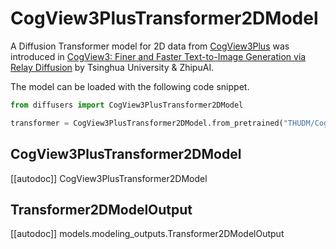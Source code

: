 <!--Copyright 2024 The HuggingFace Team. All rights reserved.

Licensed under the Apache License, Version 2.0 (the "License"); you may not use this file except in compliance with
the License. You may obtain a copy of the License at

http://www.apache.org/licenses/LICENSE-2.0

Unless required by applicable law or agreed to in writing, software distributed under the License is distributed on
an "AS IS" BASIS, WITHOUT WARRANTIES OR CONDITIONS OF ANY KIND, either express or implied. See the License for the
specific language governing permissions and limitations under the License. -->

# CogView3PlusTransformer2DModel

A Diffusion Transformer model for 2D data from [CogView3Plus](https://github.com/THUDM/CogView3) was introduced in [CogView3: Finer and Faster Text-to-Image Generation via Relay Diffusion](https://huggingface.co/papers/2403.05121) by Tsinghua University & ZhipuAI.

The model can be loaded with the following code snippet.

```python
from diffusers import CogView3PlusTransformer2DModel

transformer = CogView3PlusTransformer2DModel.from_pretrained("THUDM/CogView3Plus-3b", subfolder="transformer", torch_dtype=torch.bfloat16).to("cuda")
```

## CogView3PlusTransformer2DModel

[[autodoc]] CogView3PlusTransformer2DModel

## Transformer2DModelOutput

[[autodoc]] models.modeling_outputs.Transformer2DModelOutput
